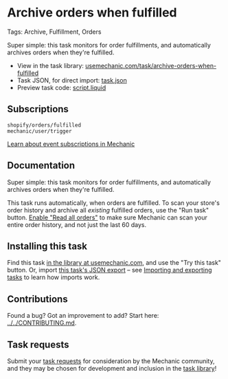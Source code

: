 # Archive orders when fulfilled

Tags: Archive, Fulfillment, Orders

Super simple: this task monitors for order fulfillments, and automatically archives orders when they're fulfilled.

* View in the task library: [usemechanic.com/task/archive-orders-when-fulfilled](https://usemechanic.com/task/archive-orders-when-fulfilled)
* Task JSON, for direct import: [task.json](../../tasks/archive-orders-when-fulfilled.json)
* Preview task code: [script.liquid](./script.liquid)

## Subscriptions

```liquid
shopify/orders/fulfilled
mechanic/user/trigger
```

[Learn about event subscriptions in Mechanic](https://docs.usemechanic.com/article/408-subscriptions)

## Documentation

Super simple: this task monitors for order fulfillments, and automatically archives orders when they're fulfilled.

This task runs automatically, when orders are fulfilled. To scan your store's order history and archive all _existing_ fulfilled orders, use the "Run task" button. [Enable "Read all orders"](https://help.usemechanic.com/tutorials/enabling-read_all_orders) to make sure Mechanic can scan your entire order history, and not just the last 60 days.

## Installing this task

Find this task [in the library at usemechanic.com](https://usemechanic.com/task/archive-orders-when-fulfilled), and use the "Try this task" button. Or, import [this task's JSON export](../../tasks/archive-orders-when-fulfilled.json) – see [Importing and exporting tasks](https://docs.usemechanic.com/article/505-importing-and-exporting-tasks) to learn how imports work.

## Contributions

Found a bug? Got an improvement to add? Start here: [../../CONTRIBUTING.md](../../CONTRIBUTING.md).

## Task requests

Submit your [task requests](https://mechanic.canny.io/task-requests) for consideration by the Mechanic community, and they may be chosen for development and inclusion in the [task library](https://tasks.mechanic.dev/)!
